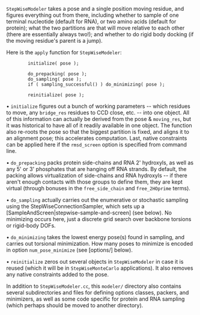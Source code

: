 `StepWiseModeler` takes a pose and a single position moving residue, and figures everything out from there, including  whether to sample of one terminal nucleotide (default for RNA), or two amino acids (default for protein); what the two partitions are that will move relative to each other (there are essentially always two!); and whether to do rigid body docking (if the moving residue's parent is a jump).

Here is the  `apply` function for `StepWiseModeler`:
```
		initialize( pose );

		do_prepacking( pose );
		do_sampling( pose );
		if ( sampling_successful() ) do_minimizing( pose );

		reinitialize( pose );
```
• `initialize` figures out a bunch of working parameters -- which residues to move, any `bridge_res` residues to CCD close, etc. -- into one object. All of this information can actually be derived from the pose & `moving_res`, but it was historical to have all of it readily available in one object. The function also re-roots the pose so that the biggest partition is fixed, and aligns it to an alignment pose; this accelerates computation. Last, native constraints can be applied here if the `rmsd_screen` option is specified from command line.

• `do_prepacking` packs protein side-chains and RNA 2' hydroxyls, as well as any 5' or 3' phosphates that are hanging off RNA strands. By default, the packing allows virtualization of side-chains and RNA hydroxyls -- if there aren't enough contacts with those groups to define them, they are kept virtual (through bonuses in the `free_side_chain` and `free_2HOprime` terms).

• `do_sampling` actually carries out the enumerative or stochastic sampling using the StepWiseConnectionSampler, which sets up a [SampleAndScreen|stepwise-sample-and-screen] (see below).  No minimizing occurs here, just a discrete grid search over backbone torsions or rigid-body DOFs.

• `do_minimizing` takes the lowest energy pose(s) found in sampling, and carries out torsional minimization. How many poses to minimize is encoded in option `num_pose_minimize` (see [options/] below).

• `reinitialize` zeros out several objects in `StepWiseModeler` in case it is reused (which it will be in `StepWiseMonteCarlo` applications). It also removes any native constraints added to the pose.

In addition to `StepWiseModeler.cc`, this `modeler/` directory also contains several subdirectories and files for defining options classes, packers, and minimizers, as well as some code specific for protein and RNA sampling (which perhaps should be moved to another directory).
